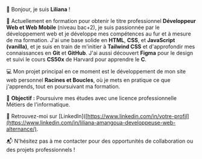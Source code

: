 👋 Bonjour, je suis **Liliana** !

🔧 Actuellement en formation pour obtenir le titre professionnel **Développeur Web et Web Mobile** (niveau bac+2), je suis passionnée par le développement web et je développe mes compétences au fur et à mesure de ma formation. J'ai une base solide en **HTML**, **CSS**, et **JavaScript (vanilla)**, et je suis en train de m'initier à **Tailwind CSS** et d'approfondir mes connaissances en **Git** et **GitHub**. J'ai aussi découvert **Figma** pour le design et suivi le cours **CS50x** de Harvard pour apprendre le **C**.

💻 Mon projet principal en ce moment est le développement de mon site web personnel **Racines et Boucles**, où je mets en pratique ce que j'apprends, tout en poursuivant ma formation.

🎯 **Objectif :** Poursuivre mes études avec une licence professionnelle Métiers de l'informatique.

🔗 Retrouvez-moi sur [LinkedIn]([https://www.linkedin.com/in/votre-profil](https://www.linkedin.com/in/liliana-amangoua-developpeuse-web-alternance/).

📬 N'hésitez pas à me contacter pour des opportunités de collaboration ou des projets professionnels !

